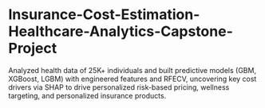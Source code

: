 # Insurance-Cost-Estimation-Healthcare-Analytics-Capstone-Project
Analyzed health data of 25K+ individuals and built predictive models (GBM, XGBoost, LGBM) with engineered features and RFECV, uncovering key cost drivers via SHAP to drive personalized risk-based pricing, wellness targeting, and personalized insurance products.
